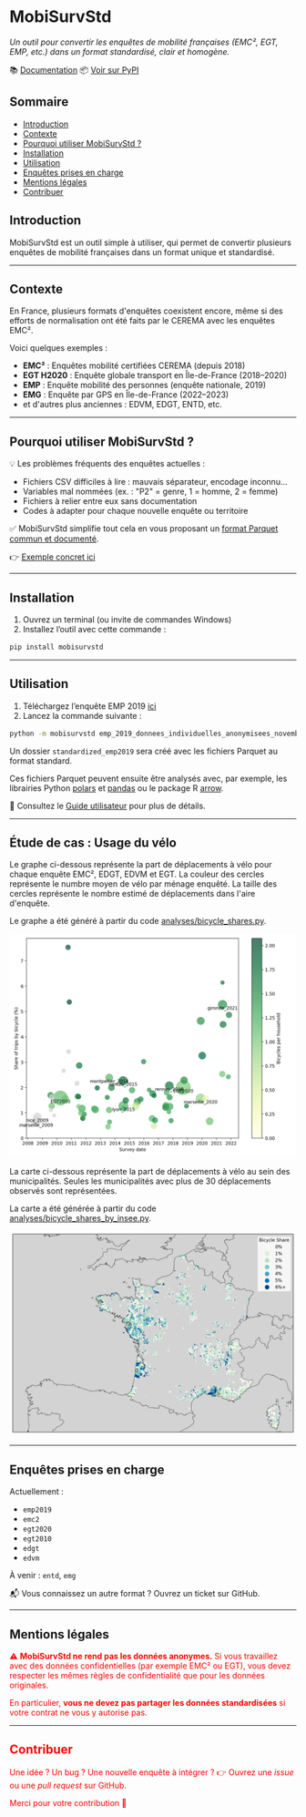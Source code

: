# MobiSurvStd

*Un outil pour convertir les enquêtes de mobilité françaises (EMC², EGT, EMP, etc.) dans un format
standardisé, clair et homogène.*

📚 [Documentation](https://mobisurvstd.github.io/MobiSurvStd)
📦 [Voir sur PyPI](https://pypi.org/project/mobisurvstd/)

## Sommaire
- [Introduction](#introduction)
- [Contexte](#contexte)
- [Pourquoi utiliser MobiSurvStd ?](#pourquoi-utiliser-mobisurvstd-)
- [Installation](#installation)
- [Utilisation](#utilisation)
- [Enquêtes prises en charge](#enquêtes-prises-en-charge)
- [Mentions légales](#mentions-légales)
- [Contribuer](#contribuer)

## Introduction

MobiSurvStd est un outil simple à utiliser, qui permet de convertir plusieurs enquêtes de mobilité
françaises dans un format unique et standardisé.

---

## Contexte

En France, plusieurs formats d'enquêtes coexistent encore, même si des efforts de normalisation ont
été faits par le CEREMA avec les enquêtes EMC².

Voici quelques exemples :

- **EMC²** : Enquêtes mobilité certifiées CEREMA (depuis 2018)
- **EGT H2020** : Enquête globale transport en Île-de-France (2018–2020)
- **EMP** : Enquête mobilité des personnes (enquête nationale, 2019)
- **EMG** : Enquête par GPS en Île-de-France (2022–2023)
- et d'autres plus anciennes : EDVM, EDGT, ENTD, etc.

---

## Pourquoi utiliser MobiSurvStd ?

💡 Les problèmes fréquents des enquêtes actuelles :

- Fichiers CSV difficiles à lire : mauvais séparateur, encodage inconnu...
- Variables mal nommées (ex. : "P2" = genre, 1 = homme, 2 = femme)
- Fichiers à relier entre eux sans documentation
- Codes à adapter pour chaque nouvelle enquête ou territoire

✅ MobiSurvStd simplifie tout cela en vous proposant un
[format Parquet commun et documenté](https://mobisurvstd.github.io/MobiSurvStd/format/index.html).

👉 [Exemple concret ici](https://mobisurvstd.github.io/MobiSurvStd/problem-example.html)

---

## Installation

1. Ouvrez un terminal (ou invite de commandes Windows)
2. Installez l’outil avec cette commande :

```bash
pip install mobisurvstd
```

---

## Utilisation

1. Téléchargez l’enquête EMP 2019 [ici](https://www.statistiques.developpement-durable.gouv.fr/resultats-detailles-de-lenquete-mobilite-des-personnes-de-2019)
2. Lancez la commande suivante :

```bash
python -m mobisurvstd emp_2019_donnees_individuelles_anonymisees_novembre2024.zip standardized_emp2019 --survey-type emp2019
```

Un dossier `standardized_emp2019` sera créé avec les fichiers Parquet au format standard.

Ces fichiers Parquet peuvent ensuite être analysés avec, par exemple, les librairies Python
[polars](https://pola.rs/) et [pandas](https://pandas.pydata.org) ou le package R
[arrow](https://arrow.apache.org/docs/r/).

🔎 Consultez le [Guide utilisateur](https://mobisurvstd.github.io/MobiSurvStd/howto.html) pour plus
de détails.

---

## Étude de cas : Usage du vélo

Le graphe ci-dessous représente la part de déplacements à vélo pour chaque enquête EMC², EDGT, EDVM
et EGT.
La couleur des cercles représente le numbre moyen de vélo par ménage enquêté.
La taille des cercles représente le nombre estimé de déplacements dans l'aire d'enquête.

Le graphe a été généré à partir du code [analyses/bicycle_shares.py](analyses/bicycle_shares.py).

![Graphe de la parte de déplacements à vélo par enquête](https://raw.githubusercontent.com/MobiSurvStd/MobiSurvStd/main/docs/src/images/bicycle_shares.png)

La carte ci-dessous représente la part de déplacements à vélo au sein des municipalités.
Seules les municipalités avec plus de 30 déplacements observés sont représentées.

La carte a été générée à partir du code
[analyses/bicycle_shares_by_insee.py](analyses/bicycle_shares_by_insee.py).

![Carte de la parte de déplacements à vélo par municipalité](https://raw.githubusercontent.com/MobiSurvStd/MobiSurvStd/main/docs/src/images/bicycle_shares_by_insee.png)

---

## Enquêtes prises en charge

Actuellement :

* `emp2019`
* `emc2`
* `egt2020`
* `egt2010`
* `edgt`
* `edvm`

À venir : `entd`, `emg`

📬 Vous connaissez un autre format ? Ouvrez un ticket sur GitHub.

---

## Mentions légales

<span style="color:red">
⚠️ <strong>MobiSurvStd ne rend pas les données anonymes.</strong>
Si vous travaillez avec des données confidentielles (par exemple EMC² ou EGT), vous devez respecter
les mêmes règles de confidentialité que pour les données originales.

En particulier, <strong>vous ne devez pas partager les données standardisées</strong> si votre
contrat ne vous y autorise pas.
</span>

---

## Contribuer

Une idée ? Un bug ? Une nouvelle enquête à intégrer ?
👉 Ouvrez une *issue* ou une *pull request* sur GitHub.

Merci pour votre contribution 🚀
